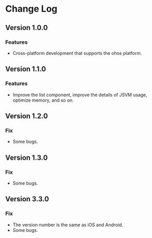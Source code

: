 # Change Log

## Version 1.0.0
### Features
- Cross-platform development that supports the ohos platform.

## Version 1.1.0
### Features
- Improve the list component, improve the details of JSVM usage, optimize memory, and so on.

## Version 1.2.0
### Fix
- Some bugs.

## Version 1.3.0
### Fix
- Some bugs.

## Version 3.3.0
### Fix
- The version number is the same as iOS and Android.
- Some bugs.
